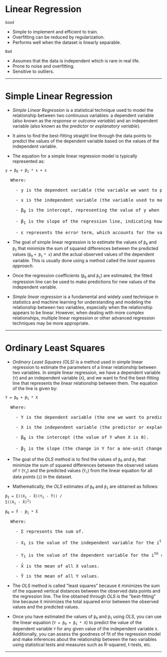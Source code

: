 # Linear Regression

<code>Good</code>

- Simple to implement and efficient to train.
- Overfitting can be reduced by regularization.
- Performs well when the dataset is linearly separable.

<code>Bad</code>

- Assumes that the data is independent which is rare in real life.
- Prone to noise and overfitting.
- Sensitive to outliers.
<hr>

# Simple Linear Regression
* *Simple Linear Regression* is a statistical technique used to model the relationship between two continuous variables: a dependent variable (also known as the *response* or *outcome variable*) and an independent variable (also known as the *predictor* or *explanatory variable*).

* It aims to find the best-fitting straight line through the data points to predict the values of the dependent variable based on the values of the independent variable.

* The equation for a simple linear regression model is typically represented as:

<code>y = β<sub>0</sub> + β<sub>1</sub> * x + ε</code>

<pre>
  Where:
  
    - y is the dependent variable (the variable we want to predict).
  
    - x is the independent variable (the variable used to make predictions).
  
    - β<sub>0</sub> is the intercept, representing the value of y when x is zero.
  
    - β<sub>1</sub> is the slope of the regression line, indicating how much y changes for each unit change in x.
  
    - ε represents the error term, which accounts for the variability of y that is not explained by the regression line.
</pre>

* The goal of simple linear regression is to estimate the values of `β`<sub>`0`</sub> and `β`<sub>`1`</sub> that minimize the sum of squared differences between the predicted values (`β`<sub>`0`</sub> `+ β`<sub>`1`</sub> `* x`) and the actual observed values of the dependent variable. This is usually done using a method called the *least squares approach*.

* Once the regression coefficients (`β`<sub>`0`</sub> and `β`<sub>`1`</sub>) are estimated, the fitted regression line can be used to make predictions for new values of the independent variable.

* *Simple linear regression* is a fundamental and widely used technique in statistics and machine learning for understanding and modeling the relationship between two variables, especially when the relationship appears to be linear. However, when dealing with more complex relationships, multiple linear regression or other advanced regression techniques may be more appropriate.
<hr>

# Ordinary Least Squares
* *Ordinary Least Squares (OLS)* is a method used in simple linear regression to estimate the parameters of a linear relationship between two variables. In simple linear regression, we have a dependent variable (`Y`) and an independent variable (`X`), and we want to find the best-fitting line that represents the linear relationship between them. The equation of the line is given by:

<code>Y = β<sub>0</sub> + β<sub>1</sub> * X</code>

<pre>
  Where:
  
    - Y is the dependent variable (the one we want to predict or explain).
  
    - X is the independent variable (the predictor or explanatory variable).
  
    - β<sub>0</sub> is the intercept (the value of Y when X is 0).
  
    - β<sub>1</sub> is the slope (the change in Y for a one-unit change in X).
</pre>

* The goal of the *OLS* method is to find the values of <code>β<sub>0</sub></code> and <code>β<sub>1</sub></code> that minimize the sum of squared differences between the observed values of `Y` (<code>Y<sub>i</sub></code>) and the predicted values (<code>Ŷ<sub>i</sub></code>) from the linear equation for all data points (`i`) in the dataset.

* Mathematically, the *OLS* estimates of <code>β<sub>0</sub></code> and <code>β<sub>1</sub></code> are obtained as follows:

<code>β<sub>1</sub> = Σ((X<sub>i</sub> - X̄)(Y<sub>i</sub> - Ȳ)) / Σ((X<sub>i</sub> - X̄)<sup>2</sup>)</code>

<code>β<sub>0</sub> = Ȳ - β<sub>1</sub> * X̄</code>

<pre>
  Where:
  
    - Σ represents the sum of.
  
    - X<sub>i</sub> is the value of the independent variable for the i<sup>th</sup> data point.
  
    - Y<sub>i</sub> is the value of the dependent variable for the i<sup>th</sup> data point.
  
    - X̄ is the mean of all X values.
  
    - Ȳ is the mean of all Y values.
</pre>

* The *OLS* method is called "least squares" because it minimizes the sum of the squared vertical distances between the observed data points and the regression line. The line obtained through *OLS* is the "best-fitting" line because it minimizes the total squared error between the observed values and the predicted values.

* Once you have estimated the values of <code>β<sub>0</sub></code> and <code>β<sub>1</sub></code> using *OLS*, you can use the linear equation (<code>Y = β<sub>0</sub> + β<sub>1</sub> * X</code>) to predict the value of the dependent variable `Y` for any given value of the independent variable `X`. Additionally, you can assess the goodness of fit of the regression model and make inferences about the relationship between the two variables using statistical tests and measures such as R-squared, t-tests, etc.
<hr>
